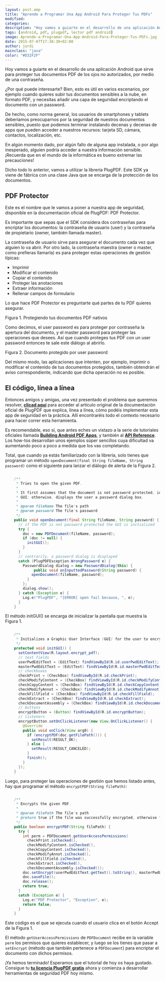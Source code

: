 ```yaml
---
layout: post.amp
title: "Aprende a Programar Una App Android Para Proteger Tus PDFs"
modified:
categories:
description: "Hoy vamos a guiarte en el desarrollo de una aplicación Android que sirve para proteger tus documentos PDF de los ojos no autorizados, por medio de una contraseña."
tags: [android, pdf, plugpdf, lector pdf android]
image: Aprende-a-Programar-Una-App-Android-Para-Proteger-Tus-PDFs.jpg
date: 2015-07-07T17:38:30+02:00
author: jordi
mainclass: "java"
color: "#D32F2F"
---
```




Hoy vamos a guiarte en el desarrollo de una aplicación Android que sirve para proteger tus documentos PDF de los ojos no autorizados, por medio de una contraseña.

<figure>
<amp-img on="tap:lightbox1" role="button" tabindex="0" layout="responsive" src="/assets/img/Aprende-a-Programar-Una-App-Android-Para-Proteger-Tus-PDFs.jpg" title="{{ page.title }}" alt="{{ page.title }}" width="450px" height="300px" />
</figure>

¿Por qué puede interesarte? Bien, esto es útil en varios escenarios, por ejemplo cuando quieres subir tus documentos sensibles a la nube, en formato PDF, y necesitas añadir una capa de seguridad encriptando el documento con un password.

<!--ad-->

De hecho, como norma general, los usuarios de smartphones y tablets deberíamos preocuparnos por la seguridad de nuestros documentos sensibles, puesto que podemos terminar instalando decenas y decenas de apps que pueden acceder a nuestros recursos: tarjeta SD, cámara, contactos, localización, etc.

En algún momento dado, por algún fallo de alguna app instalada, o por algo inesperado, alguien podría acceder a nuestra información sensible. ¡Recuerda que en el mundo de la informática es bueno extremar las precauciones!

Dicho todo lo anterior, vamos a utilizar la librería PlugPDF. Este SDK ya viene de fábrica con una clase Java que se encarga de la protección de los documentos.

## PDF Protector ##

Este es el nombre que le vamos a poner a nuestra app de seguridad, disponible en la documentación oficial de PlugPDF: PDF Protector.

Es importante que sepas que el SDK considera dos contraseñas para encriptar los documentos: la contraseña de usuario (user) y la contraseña de propietario (owner, también llamada master).

La contraseña de usuario sirve para asegurar el documento cada vez que alguien lo va abrir. Por otro lado, la contraseña maestra (owner o master, como prefieras llamarla) es para proteger estas operaciones de gestión típicas:

- Imprimir
- Modificar el contenido
- Copiar el contenido
- Proteger las anotaciones
- Extraer información
- Rellenar campos de formulario

Lo que hace PDF Protector es preguntarte qué partes de tu PDF quieres asegurar.

<figure>
<amp-img on="tap:lightbox1" role="button" tabindex="0" layout="responsive" src="/assets/img/Protege tus documentos PDF nativos.jpg" title="{{ page.title }}" alt="{{ page.title }}" width="960px" height="560px" />
</figure>
Figura 1. Protegiendo tus documentos PDF nativos

Como decimos, el user password es para proteger por contraseña la apertura del documento, y el master password para proteger las operaciones que desees. Así que cuando proteges tus PDF con un user password entonces te sale este diálogo al abrirlo.

<figure>
<amp-img on="tap:lightbox1" role="button" tabindex="0" layout="responsive" src="/assets/img/Documento protegido por user password.jpg" title="{{ page.title }}" alt="{{ page.title }}" width="960px" height="560px" />
</figure>
Figura 2. Documento protegido por user password

Del mismo modo, las aplicaciones que intenten, por ejemplo, imprimir o modificar el contenido de tus documentos protegidos, también obtendrán el aviso correspondiente, indicando que dicha operación no es posible.

## El código, línea a línea ##

Entonces amigos y amigas, una vez presentado el problema que queremos resolver, [**clicad aquí**](https://plugpdf.com/protect-your-android-pdfs-with-a-password/ "Proteger con contraseña tus PDF") para acceder al artículo original de la documentación oficial de PlugPDF que explica, línea a línea, cómo podéis implementar esta app de seguridad en la práctica. Allí encontraréis todo el contexto necesario para hacer correr esta herramienta.

Es recomendable, eso sí, que antes eches un vistazo a la serie de tutoriales oficiales llamada **[Building Android PDF Apps](https://plugpdf.com/tag/building-android-pdf-apps/ "Building Android PDF Apps")**, y también al **[API Reference](https://plugpdf.com/api-references/ "API Reference PlugPDF")**. Los how-tos desarrollan unos ejemplos súper sencillos cuya dificultad va aumentando poco a poco a medida que los vas completando.

Total, que cuando ya estás familiarizado con la librería, solo tienes que programar un método `openDocument(final String fileName, String password)` como el siguiente para lanzar el diálogo de alerta de la Figura 2.

```java

    /**
     * Tries to open the given PDF.
     *
     * It first assumes that the document is not password protected, in which case initializes the
     * GUI; otherwise, displays the user a password dialog box.
     *
     * @param fileName The file's path
     * @param password The file's password
     */
    public void openDocument(final String fileName, String password) {
      // if the PDF is not password protected the GUI is initialized
      try {
        doc = new PDFDocument(fileName, password);
        if (doc != null) {
          initGUI();
        }
      }
      // contrarily, a password dialog is displayed
      catch (PlugPDFException.WrongPassword e) {
        PasswordDialog dialog = new PasswordDialog(this) {
             public void onInputtedPassword(String password) {
            openDocument(fileName, password);
          }
        };
        dialog.show();
      } catch (Exception e) {
        Log.e("PlugPDF", "[ERROR] open fail because, ", e);
      }
    }

```

El método initGUI() se encarga de inicializar la pantalla que muestra la Figura 1.

```java

    /**
     * Initializes a Graphic User Interface (GUI) for the user to encrypt his/her PDF file.
     */
    protected void initGUI() {
      setContentView(R.layout.encrypt_pdf);
      // text fields
      userPwdEditText = (EditText) findViewById(R.id.userPwdEditText);
      masterPwdEditText = (EditText) findViewById(R.id.masterPwdEditText);
      // checkboxes
      checkPrint = (CheckBox) findViewById(R.id.checkPrint);
      checkModifyContent = (CheckBox) findViewById(R.id.checkModifyContent);
      checkCopyContent = (CheckBox) findViewById(R.id.checkCopyContent);
      checkModifyAnnot = (CheckBox) findViewById(R.id.checkModifyAnnot);
      checkFillField = (CheckBox) findViewById(R.id.checkFillField);
      checkExtract = (CheckBox) findViewById(R.id.checkExtract);
      checkDocumentAssembly = (CheckBox) findViewById(R.id.checkDocumentAssembly);
      // buttons
      encryptButton = (Button) findViewById(R.id.encryptButton);
      // listeners
      encryptButton.setOnClickListener(new View.OnClickListener() {
        @Override
        public void onClick(View arg0) {
          if (encryptPDF(doc.getFilePath())) {
            setResult(RESULT_OK);
          } else {
            setResult(RESULT_CANCELED);
          }
          finish();
        }
      });
    }

```

Luego, para proteger las operaciones de gestión que hemos listado antes, hay que programar el método `encryptPDF(String filePath)`:

```java

    /**
     * Encrypts the given PDF.
     *
     * @param filePath The file's path
     * @return true if the file was successfully encrypted, otherwise false
     */
    public boolean encryptPDF(String filePath) {
      try {
        int perm = PDFDocument.getUserAccessPermissions(
          checkPrint.isChecked(),
          checkModifyContent.isChecked(),
          checkCopyContent.isChecked(),
          checkModifyAnnot.isChecked(),
          checkFillField.isChecked(),
          checkExtract.isChecked(),
          checkDocumentAssembly.isChecked());
        doc.setEncrypt(userPwdEditText.getText().toString(), masterPwdEditText.getText().toString(), perm);
        doc.saveFile();
        doc.release();
        return true;
      }
      catch (Exception e) {
        Log.e("PDF Protector", "Exception", e);
        return false;
      }
    }

```

Este código es el que se ejecuta cuando el usuario clica en el botón Accept de la Figura 1.

El método `getUserAccessPermissions` de `PDFDocument` recibe en la variable `perm` los permisos que quieres establecer, y luego se los tienes que pasar a `setEncrypt` (método que también pertenece a `PDFDocument`) para encriptar el documento con dichos permisos.

¡Ya hemos terminado! Esperamos que el tutorial de hoy os haya gustado. Consigue tu **[tu licencia PlugPDF gratis](https://plugpdf.com/download/)** ahora y comienza a desarrollar herramientas de seguridad PDF hoy mismo.
